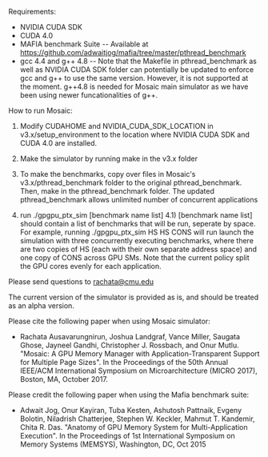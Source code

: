 Requirements:

- NVIDIA CUDA SDK
- CUDA 4.0
- MAFIA benchmark Suite
-- Available at https://github.com/adwaitjog/mafia/tree/master/pthread_benchmark
- gcc 4.4 and g++ 4.8
-- Note that the Makefile in pthread_benchmark as well as NVIDIA CUDA SDK folder can potentially be updated to enforce gcc and g++ to use the same version. However, it is not supported at the moment. g++4.8 is needed for Mosaic main simulator as we have been using newer funcationalities of g++.

How to run Mosaic:

1) Modify CUDAHOME and NVIDIA_CUDA_SDK_LOCATION in v3.x/setup_environment to the location where NVIDIA CUDA SDK and CUDA 4.0 are installed.

2) Make the simulator by running make in the v3.x folder

3) To make the benchmarks, copy over files in Mosaic's v3.x/pthread_benchmark folder to the original pthread_benchmark. Then, make in the pthread_benchmark folder.
The updated pthread_benchmark allows unlimited number of concurrent applications

4) run ./gpgpu_ptx_sim [benchmark name list] 
4.1) [benchmark name list] should contain a list of benchmarks that will be run, seperate by space. For example, running ./gpgpu_ptx_sim HS HS CONS will run launch the simulation with three concurrently executing benchmarks, where there are two copies of HS (each with their own separate address space) and one copy of CONS across GPU SMs. Note that the current policy split the GPU cores evenly for each application.


Please send questions to rachata@cmu.edu

The current version of the simulator is provided as is, and should be treated as an alpha version. 

Please cite the following paper when using Mosaic simulator:

- Rachata Ausavarungnirun, Joshua Landgraf, Vance Miller, Saugata Ghose, Jayneel Gandhi, Christopher J. Rossbach, and Onur Mutlu. "Mosaic: A GPU Memory Manager with Application-Transparent Support for Multiple Page Sizes". In the Proceedings of the 50th Annual IEEE/ACM International Symposium on Microarchitecture (MICRO 2017), Boston, MA, October 2017. 

Please credit the following paper when using the Mafia benchmark suite:

- Adwait Jog, Onur Kayiran, Tuba Kesten, Ashutosh Pattnaik, Evgeny Bolotin, Niladrish Chatterjee, Stephen W. Keckler, Mahmut T. Kandemir, Chita R. Das. "Anatomy of GPU Memory System for Multi-Application Execution". In the Proceedings of 1st International Symposium on Memory Systems (MEMSYS), Washington, DC, Oct 2015

